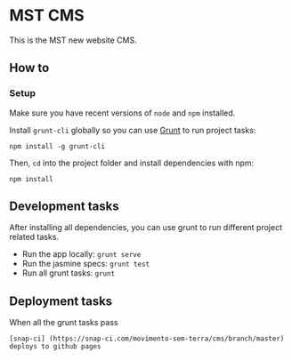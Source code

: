 # MST CMS

This is the MST new website CMS.

## How to

### Setup

Make sure you have recent versions of `node` and `npm` installed.

Install `grunt-cli` globally so you can use [Grunt](http://gruntjs.com) to run project tasks:

```
npm install -g grunt-cli
```

Then, `cd` into the project folder and install dependencies with npm:

```
npm install
```

## Development tasks

After installing all dependencies, you can use grunt to run different project related tasks.

* Run the app locally: `grunt serve`
* Run the jasmine specs: `grunt test`
* Run all grunt tasks: `grunt`

## Deployment tasks

When all the grunt  tasks pass

```
[snap-ci] (https://snap-ci.com/movimento-sem-terra/cms/branch/master) deploys to github pages
```
